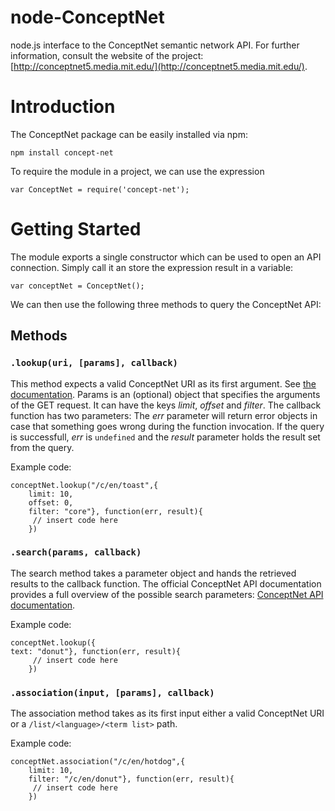 node-ConceptNet
===============

node.js interface to the ConceptNet semantic network API. For further information, consult the website of the project: 
[http://conceptnet5.media.mit.edu/](http://conceptnet5.media.mit.edu/).

# Introduction

The ConceptNet package can be easily installed via npm:

```
npm install concept-net
```

To require the module in a project, we can use the expression

```
var ConceptNet = require('concept-net');
```

# Getting Started 

The module exports a single constructor which can be used to open an API connection. Simply call it an store the 
expression result in a variable:

```
var conceptNet = ConceptNet();
```

We can then use the following three methods to query the ConceptNet API:

## Methods 

### `.lookup(uri, [params], callback)`

This method expects a valid ConceptNet URI as its first argument. See [the documentation](https://github.com/commonsense/conceptnet5/wiki/URI-hierarchy).
Params is an (optional) object that specifies the arguments of the GET request. It can have the keys *limit*, *offset* and
*filter*. The callback function has two parameters: The *err* parameter will return error objects in case that something goes
wrong during the function invocation. If the query is successfull, *err* is `undefined` and the *result* parameter holds the result set from the query. 

Example code: 
```
conceptNet.lookup("/c/en/toast",{
	limit: 10,
	offset: 0,
	filter: "core"}, function(err, result){
	 // insert code here
	})
```

### `.search(params, callback)`

The search method takes a parameter object and hands the retrieved results to the callback function.
The official ConceptNet API documentation provides a full overview of the possible search parameters:
[ConceptNet API documentation](https://github.com/commonsense/conceptnet5/wiki/API). 

Example code: 
```
conceptNet.lookup({
text: "donut"}, function(err, result){
	 // insert code here
	})
```

### `.association(input, [params], callback)`

The association method takes as its first input either a valid ConceptNet URI or a `/list/<language>/<term list>`
path.

Example code: 
```
conceptNet.association("/c/en/hotdog",{
	limit: 10,
	filter: "/c/en/donut"}, function(err, result){
	 // insert code here
	})
```
